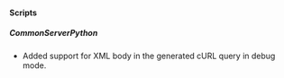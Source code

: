 
#### Scripts
##### CommonServerPython
- Added support for XML body in the generated cURL query in debug mode.
